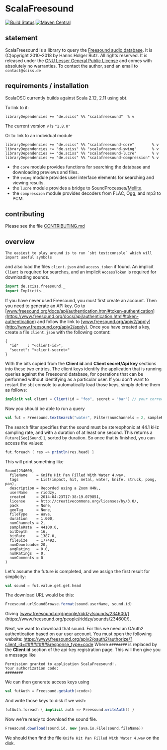 # ScalaFreesound

[![Build Status](https://travis-ci.org/Sciss/ScalaFreesound.svg?branch=master)](https://travis-ci.org/Sciss/ScalaFreesound)
[![Maven Central](https://maven-badges.herokuapp.com/maven-central/de.sciss/scalafreesound_2.12/badge.svg)](https://maven-badges.herokuapp.com/maven-central/de.sciss/scalafreesound-core_2.12)

## statement

ScalaFreesound is a library to query the [Freesound audio database](https://freesound.org). It is (C)opyright 2010&ndash;2018 by Hanns Holger Rutz. All rights reserved. It is released under the [GNU Lesser General Public License](http://github.com/Sciss/ScalaFreesound/blob/master/LICENSE) and comes with absolutely no warranties. To contact the author, send an email to `contact@sciss.de`

## requirements / installation

ScalaOSC currently builds against Scala 2.12, 2.11 using sbt.

To link to it:

    libraryDependencies += "de.sciss" %% "scalafreesound"  % v
    
The current version `v` is `"1.8.0"`

Or to link to an individual module

    libraryDependencies += "de.sciss" %% "scalafreesound-core"        % v
    libraryDependencies += "de.sciss" %% "scalafreesound-swing"       % v
    libraryDependencies += "de.sciss" %% "scalafreesound-lucre"       % v
    libraryDependencies += "de.sciss" %% "scalafreesound-compression" % v

- the `core` module provides functions for searching the database and downloading previews and files.
- the `swing` module provides user interface elements for searching and viewing results.
- the `lucre` module provides a bridge to SoundProcesses/[Mellite](http://sciss.github.io/Mellite/).
- the `compression` module provides decoders from FLAC, Ogg, and mp3 to PCM.

## contributing

Please see the file [CONTRIBUTING.md](CONTRIBUTING.md)

## overview

    The easiest to play around is to run `sbt test:console` which will import useful symbols
and also load the files `client.json` and `access_token` if found. An implicit `Client` is required
for searches, and an implicit `AccessToken` is required for downloading sounds.

```scala
import de.sciss.freesound._
import Implicits._
```

If you have never used Freesound, you must first create an account. Then you need to generate an
API key. Go to [www.freesound.org/docs/api/authentication.html#token-authentication](https://www.freesound.org/docs/api/authentication.html#token-authentication) and 
follow the link to [www.freesound.org/apiv2/apply](http://www.freesound.org/apiv2/apply).
Once you have created a key, create a file `client.json` with the following content:

```
{
  "id"    : "<client-id>",
  "secret": "<client-secret>"
}
```

With the bits copied from the __Client id__  and __Client secret/Api key__ sections into
these two entries. The client keys identify the application that is running queries against
the Freesound database, for operations that can be performed without identifying as a particular
user. If you don't want to restart the sbt console to automatically load those keys,
simply define them as follows:

```scala
implicit val client = Client(id = "foo", secret = "bar") // your correct code here
```

Now you should be able to run a query

```scala
val fut = Freesound.textSearch("water", Filter(numChannels = 2, sampleRate = 44100, duration = 1.0 to *), sort = Sort.DurationShortest)
```

The search filter specifies that the sound must be stereophonic at 44.1 kHz sampling rate, and with a duration of at least one second.
This returns a `Future[Seq[Sound]]`, sorted by duration. So once that is finished, you can access the values:

```scala
fut.foreach { res => println(res.head) }
```

This will print something like

```
Sound(234600,
  fileName    = Knife Hit Pan Filled With Water 4.wav,
  tags        = List(impact, hit, metal, water, knife, struck, pong, pan),
  description = Recorded using a Zoom H4N.,
  userName    = riddzy,
  created     = 2014-04-23T17:38:19.079851,
  license     = http://creativecommons.org/licenses/by/3.0/,
  pack 	      = None,
  geoTag      = None,
  fileType    = Wave,
  duration    = 1.000,
  numChannels = 2,
  sampleRate  = 44100.0,
  bitDepth    = 16,
  bitRate     = 1387.0,
  fileSize    = 177492,
  numDownloads= 20,
  avgRating   = 0.0,
  numRatings  = 0,
  numComments = 0
)
```

Let's assume the future is completed, and we assign the first result for simplicity:

```scala
val sound = fut.value.get.get.head
```

The download URL would be this:

```scala
Freesound.urlSoundBrowse.format(sound.userName, sound.id)
```

Giving [www.freesound.org/people/riddzy/sounds/234600/](https://www.freesound.org/people/riddzy/sounds/234600/).

Next, we want to download that sound. For this we need an OAuth2 authentication based on our user account.
You must open the following website:
https://www.freesound.org/apiv2/oauth2/authorize/?client_id=########&response_type=code
Where `########` is replaced by the __Client id__ section of the api-key registration page.
This will then give you a message like

    Permission granted to application ScalaFreesound!.
    Your authorization code:
    ########

We can then generate access keys using 

```scala
val futAuth = Freesound.getAuth(<code>)
```

And write those keys to disk if we wish:

```scala
futAuth.foreach { implicit auth => Freesound.writeAuth() }
```

Now we're ready to download the sound file.

```scala
Freesound.download(sound.id, new java.io.File(sound.fileName))
```

We should then find the file `Knife Hit Pan Filled With Water 4.wav` on the disk.
